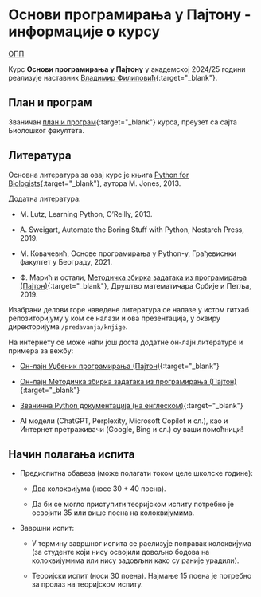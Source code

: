 # Основи програмирања у Пajтону - информације о курсу

[ОПП](../README.md)

Курс **Основи програмирања у Пajтону** у академској 2024/25 години реализује наставник [Владимир Филиповић](https://vladofilipovic.github.io/index-cy.html){:target="_blank"}.

## План и програм

Званичан [план и програм](./plan-i-porgam-zvanican.pdf){:target="_blank"} курса, преузет са сајта Биолошког факултета.

## Литература

Основна литература за овај курс је књига [Python for Biоlogists](https://pythonforbiologists.com/){:target="_blank"},  аутора M. Jones, 2013.

Додатна литература:

- M. Lutz, Learning Python, O’Reilly, 2013.

- A. Sweigart, Automate the Boring Stuff with Python, Nostarch Press, 2019.

- M. Ковачевић, Основе програмирања у Python-у, Грађевиснки факултет у Београду, 2021.  

- Ф. Марић и остали, [Методичка збирка задатака из програмирања (Пајтон)](https://petljamediastorage.blob.core.windows.net/root/Media/Default/Kursevi/Zbirka-python/Zbirka1py.pdf){:target="_blank"}, Друштво математичара Србије и Петља, 2019.

Изабрани делови горе наведене литература се налазе у истом гитхaб репозиторијуму у ком се налази и ова презентација, у оквиру директоријума `/predavanja/knjige`.

На интернету се може наћи још доста додатне он-лајн литературе и примера за вежбу:

- [Он-лајн Уџбеник програмирања (Пајтон)](https://petlja.org/sr-Latn-RS/biblioteka/r/lekcije/TxtProgInPythonSrLat/02_console-toctree){:target="_blank"}

- [Он-лајн Методичка збирка задатака из програмирања (Пајтон)](https://petlja.org/sr-Latn-RS/biblioteka/r/Zbirka-python/01%20Aritmetika){:target="_blank"}

- [Званична Python документација (на енглеском)](https://www.python.org/){:target="_blank"}

- АI модели (ChatGPT, Perplexity, Microsoft Copilot и сл.), као и Интернет претраживачи (Google, Bing и сл.) су ваши помоћници!

## Начин полагања испита

- Предиспитна обавеза (може полагати током целе школске године):

  - Два колоквијума (носе 30 + 40 поена).

  - Да би се могло приступити теоријском испиту потребно је освојити 35 или више поена на колоквијумима.

- Завршни испит:
  
  - У термину завршног испита се раелизује поправак колоквијума (за студенте који нису освојили довољно бодова на колоквијумима или нису задовљни како су раније урадили).
  
  - Теоријски испит (носи 30 поена). Најмање 15 поена је потребно за пролаз на теоријском испиту.